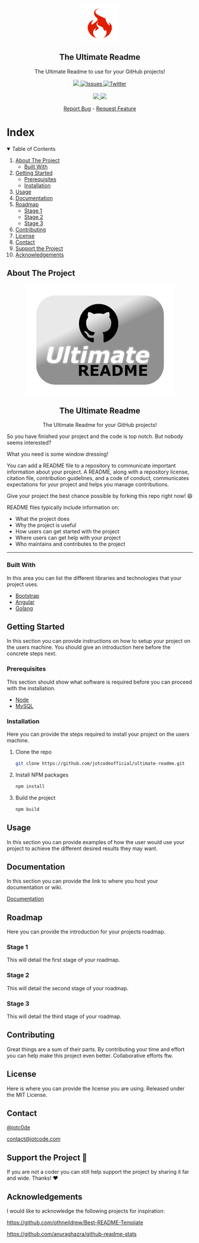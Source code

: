 <p align="center">
    <a href="https://github.com/jotcodeofficial/ultimate-readme">
        <img width="100px" src="images/logo.png" align="center" alt="The Ultimate Readme Logo" />
    </a>
 <h2 align="center">The Ultimate Readme</h2>
 <p align="center">The Ultimate Readme to use for your GitHub projects!</p>
</p>
  <p align="center">
    <a href="https://github.com/jotcodeofficial/ultimate-readme/network/members">
      <img src="https://img.shields.io/github/forks/jotcodeofficial/ultimate-readme" />
    </a>
    <a href="https://github.com/jotcodeofficial/ultimate-readme/stargazers">
      <img alt="Issues" src="https://img.shields.io/github/stars/jotcodeofficial/ultimate-readme" />
    </a>
    <a href="https://twitter.com/intent/follow?screen_name=jotc0de" target="_blank">
      <img alt="Twitter" src="https://img.shields.io/twitter/follow/jotc0de?style=social" />
    </a>
    <br />
    <br />
    <a href="https://blog.jotcode.com" target="_blank">
      <img src="https://img.shields.io/badge/Blog-Jotcode%20%E2%86%92-gray.svg?colorA=655BE1&colorB=4F44D6&style=for-the-badge"/>
    </a>
    <a href="https://jotcode.com" target="_blank">
      <img src="https://img.shields.io/badge/Website-Jotcode%20%E2%86%92-gray.svg?colorA=61c265&colorB=4CAF50&style=for-the-badge"/>
    </a>
    
  </p>

  <p align="center">
    <a href="https://github.com/jotcodeofficial/ultimate-readme/issues/new/choose">Report Bug</a>
    -
    <a href="https://github.com/jotcodeofficial/ultimate-readme/issues/new/choose">Request Feature</a>
  </p>

# Index

<!-- TABLE OF CONTENTS -->
<details open="open">
  <summary>Table of Contents</summary>
  <ol>
    <li>
      <a href="#about-the-project">About The Project</a>
      <ul>
        <li><a href="#built-with">Built With</a></li>
      </ul>
    </li>
    <li>
      <a href="#getting-started">Getting Started</a>
      <ul>
        <li><a href="#prerequisites">Prerequisites</a></li>
        <li><a href="#installation">Installation</a></li>
      </ul>
    </li>
    <li><a href="#usage">Usage</a></li>
    <li><a href="#usage">Documentation</a></li>
    <li>
      <a href="#roadmap">Roadmap</a>
      <ul>
        <li><a href="#stage-1">Stage 1</a></li>
        <li><a href="#stage-2">Stage 2</a></li>
        <li><a href="#stage-3">Stage 3</a></li>
      </ul>
    </li>
    <li><a href="#contributing">Contributing</a></li>
    <li><a href="#license">License</a></li>
    <li><a href="#contact">Contact</a></li>
    <li><a href="#support">Support the Project</a></li>
    <li><a href="#acknowledgements">Acknowledgements</a></li>
  </ol>
</details>


## About The Project

<p align="center">
    <a href="https://github.com/jotcodeofficial/ultimate-readme">
        <img width="400px" src="images/project.png" align="center" alt="The Ultimate Readme Project Image" />
    </a>
 <h2 align="center">The Ultimate Readme</h2>
 <p align="center">The Ultimate Readme for your GitHub projects!</p>
</p>

So you have finished your project and the code is top notch.
But nobody seems interested?

What you need is some window dressing!

You can add a README file to a repository to communicate important information about your project. A README, along with a repository license, citation file, contribution guidelines, and a code of conduct, communicates expectations for your project and helps you manage contributions.

Give your project the best chance possible by forking this repo right now! :smile:

README files typically include information on:

* What the project does
* Why the project is useful
* How users can get started with the project
* Where users can get help with your project
* Who maintains and contributes to the project

---

### Built With

In this area you can list the different libraries and technologies that your project uses.
* [Bootstrap](https://getbootstrap.com)
* [Angular](https://angular.io/)
* [Golang](https://golang.org/)


## Getting Started

In this section you can provide instructions on how to setup your project on the users machine.
You should give an introduction here before the concrete steps next.

### Prerequisites

This section should show what software is required before you can proceed with the installation.
* [Node](https://nodejs.org/)
* [MySQL](https://www.mysql.com/)


### Installation

Here you can provide the steps required to install your project on the users machine.

1. Clone the repo
   ```sh
   git clone https://github.com/jotcodeofficial/ultimate-readme.git
   ```
3. Install NPM packages
   ```sh
   npm install
   ```
4. Build the project
   ```sh
   npm build
   ```
   

## Usage

In this section you can provide examples of how the user would use your project to achieve the different desired results they may want.


## Documentation

In this section you can provide the link to where you host your documentation or wiki.

[Documentation](https://docs.example.com)


## Roadmap

Here you can provide the introduction for your projects roadmap.

### Stage 1

This will detail the first stage of your roadmap.

### Stage 2

This will detail the second stage of your roadmap.

### Stage 3

This will detail the third stage of your roadmap.


## Contributing

Great things are a sum of their parts. By contributing your time and effort you can help make this project even better. Collaborative efforts ftw.


## License

Here is where you can provide the license you are using.
Released under the MIT License.


## Contact

[@jotc0de](https://twitter.com/jotc0de)

contact@jotcode.com


## Support the Project :sparkling_heart:

If you are not a coder you can still help support the project by sharing it far and wide.
Thanks! :heart:


## Acknowledgements

I would like to acknowledge the following projects for inspiration:

https://github.com/othneildrew/Best-README-Template

https://github.com/anuraghazra/github-readme-stats




